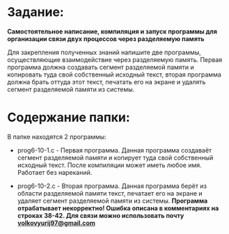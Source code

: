 # Задание:

**Самостоятельное написание, компиляция и запуск программы для организации связи двух процессов через разделяемую память**

Для закрепления полученных знаний напишите две программы, осуществляющие взаимодействие через разделяемую память. Первая программа должна создавать сегмент разделяемой памяти и копировать туда свой собственный исходный текст, вторая программа должна брать оттуда этот текст, печатать его на экране и удалять сегмент разделяемой памяти из системы.

# Содержание папки:

В папке находятся 2 программы:

- prog6-10-1.c - Первая программа. Данная программа создаваёт сегмент разделяемой памяти и копирует туда свой собственный исходный текст. После компиляции может иметь любое имя. Работает без нареканий. 

- prog6-10-2.c - Вторая программа. Данная программа берёт из области разделяемой памяти текст, печатает его на экране и удаляет сегмент разделяемой памяти из системы. **Программа отрабатывает некорректно! Ошибка описана в комментариях на строках 38-42. Для связи можно использовать почту volkovyurij97@gmail.com**
